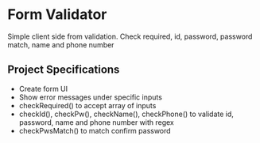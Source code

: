 # Form Validator
Simple client side from validation. Check required, id, password, password match, name and phone number

## Project Specifications
+ Create form UI
+ Show error messages under specific inputs
+ checkRequired() to accept array of inputs
+ checkId(), checkPw(), checkName(), checkPhone() to validate id, password, name and phone number with regex
+ checkPwsMatch() to match confirm password
